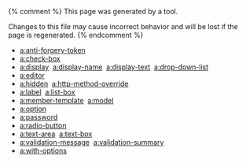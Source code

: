 
{% comment %}
This page was generated by a tool.

Changes to this file may cause incorrect behavior and will be lost if
the page is regenerated.
{% endcomment %}

- [a:anti-forgery-token](../a/anti-forgery-token.html)
- [a:check-box](../a/check-box.html)
- [a:display](../a/display.html) &nbsp;[a:display-name](../a/display-name.html) &nbsp;[a:display-text](../a/display-text.html) &nbsp;[a:drop-down-list](../a/drop-down-list.html)
- [a:editor](../a/editor.html)
- [a:hidden](../a/hidden.html) &nbsp;[a:http-method-override](../a/http-method-override.html)
- [a:label](../a/label.html) &nbsp;[a:list-box](../a/list-box.html)
- [a:member-template](../a/member-template.html) &nbsp;[a:model](../a/model.html)
- [a:option](../a/option.html)
- [a:password](../a/password.html)
- [a:radio-button](../a/radio-button.html)
- [a:text-area](../a/text-area.html) &nbsp;[a:text-box](../a/text-box.html)
- [a:validation-message](../a/validation-message.html) &nbsp;[a:validation-summary](../a/validation-summary.html)
- [a:with-options](../a/with-options.html)
